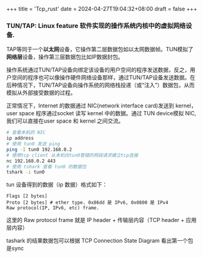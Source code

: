 +++
title = 'Tcp_rust'
date = 2024-04-27T19:04:32+08:00
draft = false
+++

### TUN/TAP: Linux feature 软件实现的操作系统内核中的虚拟网络设备.

TAP等同于一个**以太网**设备，它操作第二层数据包如以太网数据帧。TUN模拟了**网络层**设备，操作第三层数据包比如IP数据封包。

操作系统通过TUN/TAP设备向绑定该设备的用户空间的程序发送数据，反之，用户空间的程序也可以像操作硬件网络设备那样，通过TUN/TAP设备发送数据。在后种情况下，TUN/TAP设备向操作系统的网络栈投递（或“注入”）数据包，从而模拟从外部接受数据的过程。

正常情况下，Internet 的数据通过 NIC(network interface card)发送到 kernel，user space 程序通过socket 读写 kernel 中的数据。通过 TUN device模拟 NIC, 我们可以直接在user space 和 kernel 之间交流。

```bash
# 查看本机的 NIC
ip address
# 使用 tun0 发送 ping
ping -I tun0 192.168.0.2
# 使用tcp client 从本机向tun0管辖的网段请求建立tcp连接
nc 192.168.0.2 443
# 使用 tshark 查看 tun0 的数据包
tshark -i tun0
```
tun 设备得到的数据（ip 数据）格式如下：
```
Flags [2 bytes]
Proto [2 bytes] # ether type. 0x86dd 是 IPv6, 0x0800 是 IPv4
Raw protocol(IP, IPv6, etc) frame.
```
这里的 Raw protocol frame 就是 IP header + 传输层内容（TCP header + 应用层内容）


tashark 的结果数据包可以根据 TCP Connection State Diagram 看出第一个包是sync

